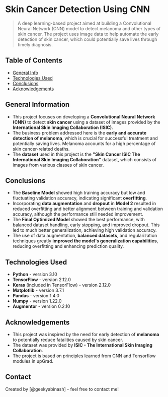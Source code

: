 # Skin Cancer Detection Using CNN
> A deep learning-based project aimed at building a Convolutional Neural Network (CNN) model to detect melanoma and other types of skin cancer. The project uses image data to help automate the early detection of skin cancer, which could potentially save lives through timely diagnosis.

## Table of Contents
* [General Info](#general-information)
* [Technologies Used](#technologies-used)
* [Conclusions](#conclusions)
* [Acknowledgements](#acknowledgements)

## General Information
- This project focuses on developing a **Convolutional Neural Network (CNN)** to detect **skin cancer** using a dataset of images provided by the **International Skin Imaging Collaboration (ISIC)**.
- The business problem addressed here is the **early and accurate detection of melanoma**, which is crucial for successful treatment and potentially saving lives. Melanoma accounts for a high percentage of skin cancer-related deaths.
- The **dataset** used in this project is the **"Skin Cancer ISIC The International Skin Imaging Collaboration"** dataset, which consists of images from various classes of skin cancer.

## Conclusions
- The **Baseline Model** showed high training accuracy but low and fluctuating validation accuracy, indicating significant **overfitting**.
- Incorporating **data augmentation** and **dropout** in **Model 2** resulted in reduced overfitting and better alignment between training and validation accuracy, although the performance still needed improvement.
- The **Final Optimized Model** showed the best performance, with balanced dataset handling, early stopping, and improved dropout. This led to much better generalization, achieving high validation accuracy.
- The use of data augmentation, **balanced datasets**, and regularization techniques greatly **improved the model's generalization capabilities**, reducing overfitting and enhancing prediction quality.

## Technologies Used
- **Python** - version 3.10
- **TensorFlow** - version 2.12.0
- **Keras** (included in TensorFlow) - version 2.12.0
- **Matplotlib** - version 3.7.1
- **Pandas** - version 1.4.0
- **Numpy** - version 1.22.0
- **Augmentor** - version 0.2.10

## Acknowledgements
- This project was inspired by the need for early detection of **melanoma** to potentially reduce fatalities caused by skin cancer.
- The dataset was provided by **ISIC - The International Skin Imaging Collaboration**.
- The project is based on principles learned from CNN and Tensorflow modules in upGrad.

## Contact
Created by [@geekyabinash] - feel free to contact me!

